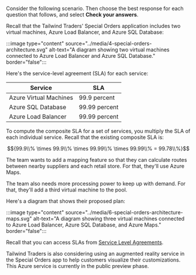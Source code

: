 Consider the following scenario. Then choose the best response for each question that follows, and select **Check your answers**.

Recall that the Tailwind Traders' Special Orders application includes two virtual machines, Azure Load Balancer, and Azure SQL Database:

:::image type="content" source="../media/4-special-orders-architecture.svg" alt-text="A diagram showing two virtual machines connected to Azure Load Balancer and Azure SQL Database." border="false":::

Here's the service-level agreement (SLA) for each service:

| Service | SLA |
| --- | --- |
| Azure Virtual Machines | 99.9 percent |
| Azure SQL Database | 99.99 percent |
| Azure Load Balancer | 99.99 percent |

To compute the composite SLA for a set of services, you multiply the SLA of each individual service. Recall that the existing composite SLA is:

$${99.9\\% \times 99.9\\% \times 99.99\\% \times 99.99\\% = 99.78\\%}$$

The team wants to add a mapping feature so that they can calculate routes between nearby suppliers and each retail store. For that, they'll use Azure Maps.

The team also needs more processing power to keep up with demand. For that, they'll add a third virtual machine to the pool.

Here's a diagram that shows their proposed plan:

:::image type="content" source="../media/6-special-orders-architecture-maps.svg" alt-text="A diagram showing three virtual machines connected to Azure Load Balancer, Azure SQL Database, and Azure Maps." border="false":::

Recall that you can access SLAs from [Service Level Agreements](https://azure.microsoft.com/support/legal/sla/?azure-portal=true).

Tailwind Traders is also considering using an augmented reality service in the Special Orders app to help customers visualize their customizations. This Azure service is currently in the public preview phase.
